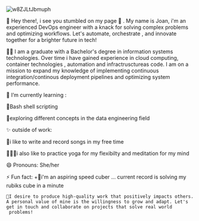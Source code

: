 
![w8ZJLtJbmuph](https://github.com/joanafanana/joanafanana/assets/68906597/cdfa7754-8cd3-4226-b998-3f65313a6778)



👋 Hey there!, i see you stumbled on my page 👀 . My name is Joan, i'm an experienced DevOps engineer with a knack for solving complex problems and optimizing workflows. Let's automate, orchestrate , and innovate together for a brighter future in tech!

👩‍🎓 I am a graduate with a Bachelor's degree in information systems technologies. Over time i have gained experience in cloud computing, container technologies , automation and infractrusctureas code. I am on a mission to expand my knowledge of implementing continuous integration/continous deployment pipelines and optimizing system performance.


 🌱 I’m currently learning :
      <p>👾Bash shell scripting 
      </p>🤖exploring different concepts in the data engineering field

  ✨ outside of work:
      <p>🎵i like to write and record songs in my free time
      </p>🧘🏾‍♀️i also like to practice yoga for my flexibilty and meditation for my mind

😄 Pronouns: She/her
 
⚡ Fun fact:
      +🎲i'm an aspiring speed cuber ... current record is solving my rubiks cube in a minute
    
    🎯I desire to produce high-quality work that positively impacts others. A personal value of mine is the willingness to grow and adapt. Let's get in touch and collaborate on projects that solve real world 
     problems!


